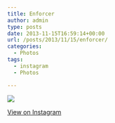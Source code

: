 ```yaml
---
title: Enforcer
author: admin
type: posts
date: 2013-11-15T16:59:14+00:00
url: /posts/2013/11/15/enforcer/
categories:
  - Photos
tags:
  - instagram
  - Photos

---
```

<img src="http://lobban.org/wordpress//HLIC/8af48ae1fafc883cdb72e044c961df73.jpg" class="instagram-image" />

<p class="view-instagram">
  <a href="http://instagram.com/p/gvhJgAKlh4/">View on Instagram</a>
</p>
